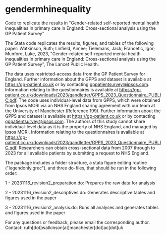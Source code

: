 # gendermhinequality
Code to replicate the results in "Gender-related self-reported mental health inequalities in primary care in England: Cross-sectional analysis using the GP Patient Survey"

The Stata code replicates the results, figures, and tables of the following paper:
Watkinson, Ruth; Linfield, Aimee; Tielemans, Jack; Francetic, Igor; Munford, Luke, 2023, "Gender-related self-reported mental health inequalities in primary care in England: Cross-sectional analysis using the GP Patient Survey", The Lancet Public Health.

The data uses restricted-access data from the GP Patient Survey for England. Further information about the GPPS and dataset is available at https://gp-patient.co.uk or by contacting gppatientsurvey@ipsos.com. Information relating to the questionnaires is available at https://gp-patient.co.uk/downloads/2023/qandletter/GPPS_2023_Questionnaire_PUBLIC.pdf. The code uses individual-level data from GPPS, which were obtained from Ipsos MORI via an NHS England sharing agreement with our team at the University of Manchester (Reference 199). Further information about the GPPS and dataset is available at https://gp-patient.co.uk or by contacting gppatientsurvey@ipsos.com. The authors of this study cannot share individual-level data as it is the property of NHS England, and managed by Ipsos MORI. Information relating to the questionnaires is available at https://gp-patient.co.uk/downloads/2023/qandletter/GPPS_2023_Questionnaire_PUBLIC.pdf. Researchers can obtain cross-sectional data from 2007 through to 2023 for all available patients by submitting a request to NHS England.

The package includes a folder structure, a stata figure editing routine ("legendonly.grec"), and three do-files, that should be run in the following order:

1 - 20231116_revision2_preparation.do: Prepares the raw data for analysis

2 - 20231116_revision2_descriptives.do: Generates descriptive tables and figures used in the paper

3 - 20231116_revision2_analysis.do: Runs all analyses and generates tables and figures used in the paper


For any questions or feedback, please email the corresponding author. Contact: ruth[dot]watkinson[at]manchester[dot]ac[dot]uk
